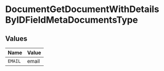 # DocumentGetDocumentWithDetailsByIDFieldMetaDocumentsType


## Values

| Name    | Value   |
| ------- | ------- |
| `EMAIL` | email   |